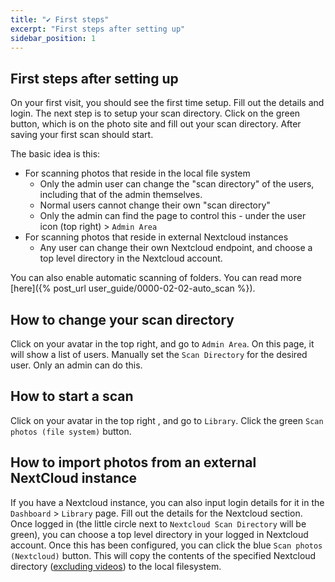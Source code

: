```yaml
---
title: "✔️ First steps"
excerpt: "First steps after setting up"
sidebar_position: 1
---
```


## First steps after setting up

On your first visit, you should see the first time setup. Fill out the details and login. The next step is to setup your scan directory. Click on the green button, which is on the photo site and fill out your scan directory. After saving your first scan should start.

The basic idea is this:

- For scanning photos that reside in the local file system
  - Only the admin user can change the "scan directory" of the users, including that of the admin themselves.
  - Normal users cannot change their own "scan directory"
  - Only the admin can find the page to control this - under the user icon (top right) > `Admin Area`
- For scanning photos that reside in external Nextcloud instances
  - Any user can change their own Nextcloud endpoint, and choose a top level directory in the Nextcloud account.

You can also enable automatic scanning of folders. You can read more [here]({% post_url user_guide/0000-02-02-auto_scan %}).

## How to change your scan directory

Click on your avatar in the top right, and go to `Admin Area`. On this page, it will show a list of users. Manually set the `Scan Directory` for the desired user. Only an admin can do this.

## How to start a scan

Click on your avatar in the top right , and go to `Library`. Click the green `Scan photos (file system)` button.

## How to import photos from an external NextCloud instance

If you have a Nextcloud instance, you can also input login details for it in the `Dashboard` > `Library` page.
Fill out the details for the Nextcloud section. Once logged in (the little circle next to `Nextcloud Scan Directory` will be green), you can choose a top level directory in your logged in Nextcloud account. Once this has been configured, you can click the blue `Scan photos (Nextcloud)` button. This will copy the contents of the specified Nextcloud directory ([excluding videos](https://github.com/LibrePhotos/librephotos/issues/278)) to the local filesystem.
